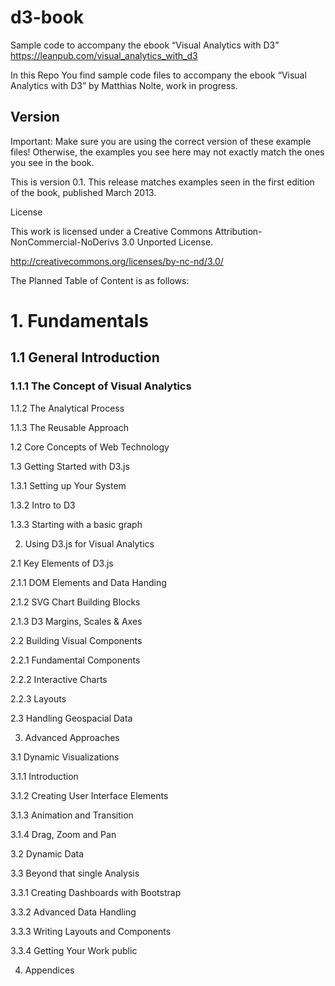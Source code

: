 # d3-book
Sample code to accompany the ebook “Visual Analytics with D3” https://leanpub.com/visual_analytics_with_d3

In this Repo You find sample code files to accompany the ebook “Visual Analytics with D3” by Matthias Nolte, work in progress.

## Version

Important: Make sure you are using the correct version of these example files! Otherwise, the examples you see here may not exactly match the ones you see in the book.

This is version 0.1. This release matches examples seen in the first edition of the book, published March 2013.

License

This work is licensed under a Creative Commons Attribution-NonCommercial-NoDerivs 3.0 Unported License.

http://creativecommons.org/licenses/by-nc-nd/3.0/

The Planned Table of Content is as follows:


# 1. Fundamentals

## 1.1 General Introduction

### 1.1.1 The Concept of Visual Analytics

1.1.2 The Analytical Process

1.1.3 The Reusable Approach

1.2 Core Concepts of Web Technology

1.3 Getting Started with D3.js

1.3.1 Setting up Your System

1.3.2 Intro to D3

1.3.3 Starting with a basic graph

2. Using D3.js for Visual Analytics

2.1 Key Elements of D3.js

2.1.1 DOM Elements and Data Handing

2.1.2 SVG Chart Building Blocks

2.1.3 D3 Margins, Scales & Axes

2.2 Building Visual Components

2.2.1 Fundamental Components

2.2.2 Interactive Charts

2.2.3 Layouts

2.3 Handling Geospacial Data

3. Advanced Approaches

3.1 Dynamic Visualizations

3.1.1 Introduction

3.1.2 Creating User Interface Elements

3.1.3 Animation and Transition

3.1.4 Drag, Zoom and Pan

3.2 Dynamic Data

3.3 Beyond that single Analysis

3.3.1 Creating Dashboards with Bootstrap

3.3.2 Advanced Data Handling

3.3.3 Writing Layouts and Components

3.3.4 Getting Your Work public

4. Appendices

